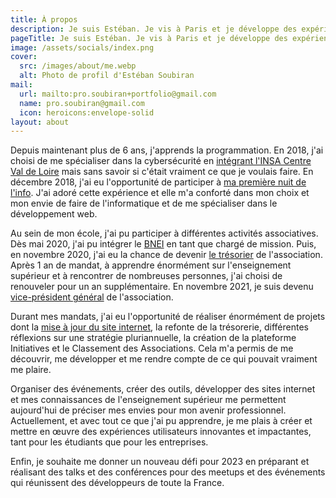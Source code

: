 ```yaml
---
title: À propos
description: Je suis Estéban. Je vis à Paris et je développe des expériences utilisateurs.
pageTitle: Je suis Estéban. Je vis à Paris et je développe des expériences utilisateurs.
image: /assets/socials/index.png
cover:
  src: /images/about/me.webp
  alt: Photo de profil d'Estéban Soubiran
mail:
  url: mailto:pro.soubiran+portfolio@gmail.com
  name: pro.soubiran@gmail.com
  icon: heroicons:envelope-solid
layout: about
---
```


Depuis maintenant plus de 6 ans, j'apprends la programmation. En 2018, j'ai choisi de me spécialiser dans la cybersécurité en [intégrant l'INSA Centre Val de Loire](../4.experience/eleve-ingenieur-insa-centre-val-de-loire.md) mais sans savoir si c'était vraiment ce que je voulais faire. En décembre 2018, j'ai eu l'opportunité de participer à [ma première nuit de l'info](../2.projets/mes-participations-aux-nuits-de-linfo.md). J'ai adoré cette expérience et elle m'a conforté dans mon choix et mon envie de faire de l'informatique et de me spécialiser dans le développement web.

Au sein de mon école, j'ai pu participer à différentes activités associatives. Dès mai 2020, j'ai pu intégrer le [BNEI](https://bnei.fr) en tant que chargé de mission. Puis, en novembre 2020, j'ai eu la chance de devenir [le trésorier](../4.experience/tresorier-bnei.md) de l'association. Après 1 an de mandat, à apprendre énormément sur l'enseignement supérieur et à rencontrer de nombreuses personnes, j'ai choisi de renouveler pour un an supplémentaire. En novembre 2021, je suis devenu [vice-président général](../4.experience/vice-president-general-bnei.md) de l'association.

Durant mes mandats, j'ai eu l'opportunité de réaliser énormément de projets dont la [mise à jour du site internet](../2.projets/un-renouveau-pour-le-bnei.md), la refonte de la trésorerie, différentes réflexions sur une stratégie pluriannuelle, la création de la plateforme Initiatives et le Classement des Associations. Cela m'a permis de me découvrir, me développer et me rendre compte de ce qui pouvait vraiment me plaire.

Organiser des événements, créer des outils, développer des sites internet et mes connaissances de l'enseignement supérieur me permettent aujourd'hui de préciser mes envies pour mon avenir professionnel. Actuellement, et avec tout ce que j'ai pu apprendre, je me plais à créer et mettre en œuvre des expériences utilisateurs innovantes et impactantes, tant pour les étudiants que pour les entreprises.

Enfin, je souhaite me donner un nouveau défi pour 2023 en préparant et réalisant des talks et des conférences pour des meetups et des événements qui réunissent des développeurs de toute la France.
